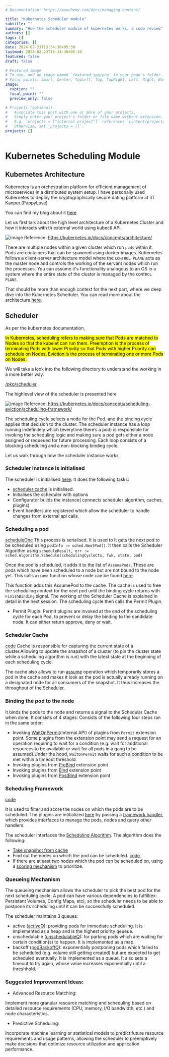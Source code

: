```yaml
---
# Documentation: https://wowchemy.com/docs/managing-content/

title: "Kubernetes Scheduler module"
subtitle: ""
summary: "How the scheduler module of kubernetes works, a code review"
authors: []
tags: []
categories: []
date: 2024-02-23T13:34:30+05:30
lastmod: 2024-02-23T13:34:30+05:30
featured: false
draft: false

# Featured image
# To use, add an image named `featured.jpg/png` to your page's folder.
# Focal points: Smart, Center, TopLeft, Top, TopRight, Left, Right, BottomLeft, Bottom, BottomRight.
image:
  caption: ""
  focal_point: ""
  preview_only: false

# Projects (optional).
#   Associate this post with one or more of your projects.
#   Simply enter your project's folder or file name without extension.
#   E.g. `projects = ["internal-project"]` references `content/project/deep-learning/index.md`.
#   Otherwise, set `projects = []`.
projects: []
---
```

# Kubernetes Scheduling Module

## Kubernetes Architecture

Kubernetes is an orchestration platform for efficient management of microservices in a distributed system setup. I have personally used Kubernetes to deploy the cryptographically secure dating platform at IIT Kanpur.(PuppyLove)


You can find my blog about it [here](https://prathamsahu52.github.io/post/puppylove2.0_deployment/)

Let us first talk about the high level architecture of a Kubernetes Cluster and how it interacts with th external world using kubectl API.

![image](https://hackmd.io/_uploads/B1oDqj3j6.png)
Reference: https://kubernetes.io/docs/concepts/architecture/

There are multiple nodes within a given cluster which run `pods` within it. Pods are containers that can be spawned using docker images.
Kubernetes follows a client-server architecture model where the `CONTROL PLANE` acts as the master node and controls the working of the servant nodes which run the processes. You can assume it's functionality analogous to an OS in a system where the entire state of the cluster is managed by the `CONTROL PLANE`.

That should be more than enough context for the next part, where we deep dive into the Kubernetes Scheduler. You can read more about the architecture [here](https://kubernetes.io/docs/concepts/architecture/).


## Scheduler

As per the kubernetes documentation, 

<mark>In Kubernetes, scheduling refers to making sure that Pods are matched to Nodes so that the kubelet can run them. Preemption is the process of terminating Pods with lower Priority so that Pods with higher Priority can schedule on Nodes. Eviction is the process of terminating one or more Pods on Nodes.</mark>


We will take a look into the following directory to understand the working in a more better way.

[/pkg/scheduler](https://github.com/kubernetes/kubernetes/tree/91ee30074bee617d52fc24dc85132fe948aa5153/pkg/scheduler)


The highlevel view of the scheduler is presented here

![image](https://hackmd.io/_uploads/rJK_X32oa.png)
Reference: https://kubernetes.io/docs/concepts/scheduling-eviction/scheduling-framework/


The scheduling cycle selects a node for the Pod, and the binding cycle applies that decision to the cluster. The scheduler instance has a loop running indefinitely which (everytime there’s a pod) is responsible for invoking the scheduling logic and making sure a pod gets either a node assigned or requeued for future processing. Each loop consists of a blocking scheduling and a non-blocking binding cycle.

Let us walk through how the scheduler instance works

### Scheduler instance is initialised

The scheduler is initialised [here](https://github.com/kubernetes/kubernetes/blob/a651804427dd9a15bb91e1c4fb7a79994e4817a2/pkg/scheduler/scheduler.go#L190). It does the following tasks:

- [scheduler cache]() is initialised.
- Initialises the scheduler with options
- Configurator builds the instance( connects scheduler algorithm, caches, plugins)
- Event handlers are registered which allow the scheduler to handle changes from external api calls.


### Scheduling a pod

[scheduleOne](https://github.com/kubernetes/kubernetes/blob/a651804427dd9a15bb91e1c4fb7a79994e4817a2/pkg/scheduler/scheduler.go#L441) This process is serialised. It is used to 
It gets the next pod to be scheduled using `podInfo := sched.NextPod()`. It then calls the Scheduler Algorithm using `scheduleResult, err := sched.Algorithm.Schedule(schedulingCycleCtx, fwk, state, pod)`

Once the pod is scheduled, it adds it to the list of `AssumePods`. These are pods which have been scheduled to a node but are not bound to the node yet. This calls `assume` function whose code can be found [here](https://github.com/kubernetes/kubernetes/blob/a651804427dd9a15bb91e1c4fb7a79994e4817a2/pkg/scheduler/scheduler.go#L373).

This function adds this AssumePod to the cache. The cache is used to free the scheduling context for the next pod until the binding cycle returns with `FinishBinding` signal.
The working of the Scheduler Cache is explained in detail in the next session. 
The scheduling cycle then calls the Permit Plugin.

- Permit Plugin: Permit plugins are invoked at the end of the scheduling cycle for each Pod, to prevent or delay the binding to the candidate node. It can either return approve, deny or wait.



### Scheduler Cache

[code](https://github.com/kubernetes/kubernetes/blob/master/pkg/scheduler/internal/cache/cache.go)
Cache is responsible for capturing the current state of a cluster.Allowing to update the snapshot of a cluster (to pin the cluster state while a scheduling algorithm is run) with the latest state at the beginning of each scheduling cycle.

The cache also allows to run [assume](https://github.com/kubernetes/kubernetes/blob/91ee30074bee617d52fc24dc85132fe948aa5153/pkg/scheduler/internal/cache/cache.go#L360) operation which temporarily stores a pod in the cache and makes it look as the pod is actually already running on a designated node for all consumers of the snapshot. It thus increases the throughput of the Scheduler.




### Binding the pod to the node

It binds the pods to the node and returns a signal to the Schedular Cache when done. It consists of 4 stages:
Consists of the following four steps ran in the same order:
- Invoking [WaitOnPermit](https://github.com/kubernetes/kubernetes/blob/a651804427dd9a15bb91e1c4fb7a79994e4817a2/pkg/scheduler/scheduler.go#L560)(internal API) of plugins from `Permit` extension point. Some plugins from the extension point may send a request for an operation requiring to wait for a condition (e.g. wait for additional resources to be available or wait for all pods in a gang to be assumed).Under the hood, `WaitOnPermit` waits for such a condition to be met within a timeout threshold.
- Invoking plugins from [PreBind](https://github.com/kubernetes/kubernetes/blob/a651804427dd9a15bb91e1c4fb7a79994e4817a2/pkg/scheduler/scheduler.go#L580) extension point
- Invoking plugins from [Bind](https://github.com/kubernetes/kubernetes/blob/a651804427dd9a15bb91e1c4fb7a79994e4817a2/pkg/scheduler/scheduler.go#L592) extension point
- Invoking plugins from [PostBind](https://github.com/kubernetes/kubernetes/blob/a651804427dd9a15bb91e1c4fb7a79994e4817a2/pkg/scheduler/scheduler.go#L611) extension point 





### Scheduling Framework

[code](https://github.com/kubernetes/kubernetes/tree/a651804427dd9a15bb91e1c4fb7a79994e4817a2/pkg/scheduler/framework)

It is used to filter and score the nodes on which the pods are to be scheduled. The plugins are intitialized [here](https://github.com/kubernetes/kubernetes/blob/4740173f3378ef9d0dc59b0aa9299444a97d0818/pkg/scheduler/framework/runtime/framework.go#L310) by passing a [framework handler](https://github.com/kubernetes/kubernetes/blob/4740173f3378ef9d0dc59b0aa9299444a97d0818/pkg/scheduler/framework/runtime/framework.go#L245), which provides interfaces to manage the pods, nodes and query other handlers.


The scheduler interfaces the [Scheduling Algorithm](https://github.com/kubernetes/kubernetes/blob/a651804427dd9a15bb91e1c4fb7a79994e4817a2/pkg/scheduler/core/generic_scheduler.go#L61-L66). The algorithm does the following:

- [Take snapshot from cache](https://github.com/kubernetes/kubernetes/blob/a651804427dd9a15bb91e1c4fb7a79994e4817a2/pkg/scheduler/core/generic_scheduler.go#L101)
- Find out the nodes on which the pod can be scheduled. [code](https://github.com/kubernetes/kubernetes/blob/a651804427dd9a15bb91e1c4fb7a79994e4817a2/pkg/scheduler/core/generic_scheduler.go#L110).
- If there are atleast two nodes which the pod can be scheduled on, using a [scoring mechanism](https://github.com/kubernetes/kubernetes/blob/a651804427dd9a15bb91e1c4fb7a79994e4817a2/pkg/scheduler/core/generic_scheduler.go#L133) to prioritize.
### Queueing Mechanism

The queueing mechanism allows the scheduler to pick the best pod for the next scheduling cycle. A pod can have various dependencies to fulfill(ex: Persistant Volumes, Config Maps, etc), so the scheduler needs to be able to postpone its scheduling until it can be successfully scheduled.

The scheduler maintains 3 queues:
- active ([activeQ](https://github.com/kubernetes/kubernetes/blob/4cc1127e9251fff364d5c77e2a9a9c3ad42383ab/pkg/scheduler/internal/queue/scheduling_queue.go#L130)): providing pods for immediate scheduling. It is implemented as a heap and is the highest priority qeueue.
- unschedulable ([unschedulableQ](https://github.com/kubernetes/kubernetes/blob/4cc1127e9251fff364d5c77e2a9a9c3ad42383ab/pkg/scheduler/internal/queue/scheduling_queue.go#L135)): for parking pods which are waiting for certain condition(s) to happen. It is implemented as a map.
- backoff ([podBackoffQ](https://github.com/kubernetes/kubernetes/blob/4cc1127e9251fff364d5c77e2a9a9c3ad42383ab/pkg/scheduler/internal/queue/scheduling_queue.go#L133)): exponentially postponing pods which failed to be scheduled (e.g. volume still getting created) but are expected to get scheduled eventually. It is implemented as a queue. It also sets a timeout to try again, whose value increases exponentially until a threshhold.


### Suggested Improvement Ideas:

- Advanced Resource Matching:

Implement more granular resource matching and scheduling based on detailed resource requirements (CPU, memory, I/O bandwidth, etc.) and node characteristics. 

- Predictive Scheduling:

Incorporate machine learning or statistical models to predict future resource requirements and usage patterns, allowing the scheduler to preemptively make decisions that optimize resource utilization and application performance.


